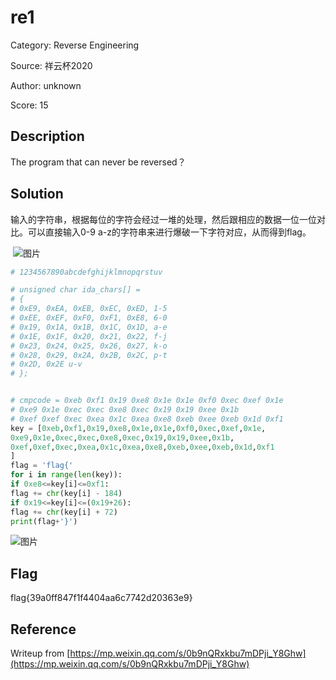 # re1

Category: Reverse Engineering

Source: 祥云杯2020

Author: unknown

Score: 15

## Description

The program that can never be reversed？

## Solution

输入的字符串，根据每位的字符会经过一堆的处理，然后跟相应的数据一位一位对比。可以直接输入0-9 a-z的字符串来进行爆破一下字符对应，从而得到flag。

​    ![图片](https://mmbiz.qpic.cn/mmbiz_png/VfLUYJEMVsiaStUACcrx4rzlvPxdklxllE7DEgPnn7koUdF04ZjqtqqV4mTKUdDVFf53lTjb8mFrv7yRe6oWuiaQ/640?wx_fmt=png&tp=webp&wxfrom=5&wx_lazy=1&wx_co=1)

```python
# 1234567890abcdefghijklmnopqrstuv

# unsigned char ida_chars[] =
# {
# 0xE9, 0xEA, 0xEB, 0xEC, 0xED, 1-5
# 0xEE, 0xEF, 0xF0, 0xF1, 0xE8, 6-0
# 0x19, 0x1A, 0x1B, 0x1C, 0x1D, a-e
# 0x1E, 0x1F, 0x20, 0x21, 0x22, f-j
# 0x23, 0x24, 0x25, 0x26, 0x27, k-o
# 0x28, 0x29, 0x2A, 0x2B, 0x2C, p-t
# 0x2D, 0x2E u-v
# };


# cmpcode = 0xeb 0xf1 0x19 0xe8 0x1e 0x1e 0xf0 0xec 0xef 0x1e
# 0xe9 0x1e 0xec 0xec 0xe8 0xec 0x19 0x19 0xee 0x1b 
# 0xef 0xef 0xec 0xea 0x1c 0xea 0xe8 0xeb 0xee 0xeb 0x1d 0xf1
key = [0xeb,0xf1,0x19,0xe8,0x1e,0x1e,0xf0,0xec,0xef,0x1e,
0xe9,0x1e,0xec,0xec,0xe8,0xec,0x19,0x19,0xee,0x1b,
0xef,0xef,0xec,0xea,0x1c,0xea,0xe8,0xeb,0xee,0xeb,0x1d,0xf1
]
flag = 'flag{'
for i in range(len(key)):
if 0xe8<=key[i]<=0xf1:
flag += chr(key[i] - 184)
if 0x19<=key[i]<=(0x19+26):
flag += chr(key[i] + 72)
print(flag+'}')
```

![图片](https://mmbiz.qpic.cn/mmbiz_png/VfLUYJEMVsiaStUACcrx4rzlvPxdklxll45LhJKejOHPMZJbpqSMMqs482busMiaORt5Ves2K79L4c75YCHTFSXA/640?wx_fmt=png&tp=webp&wxfrom=5&wx_lazy=1&wx_co=1)

## Flag

flag{39a0ff847f1f4404aa6c7742d20363e9}

## Reference

Writeup from [https://mp.weixin.qq.com/s/0b9nQRxkbu7mDPji_Y8Ghw](https://mp.weixin.qq.com/s/0b9nQRxkbu7mDPji_Y8Ghw)